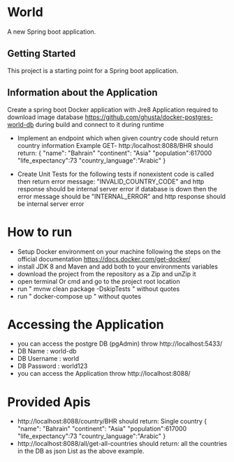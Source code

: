 # World

A new Spring boot application.

## Getting Started

This project is a starting point for a Spring boot application.


## Information about the Application


Create a spring boot Docker application with Jre8
Application required to download image database https://github.com/ghusta/docker-postgres-world-db during build and connect to it during runtime


- Implement an endpoint which when given country code should return country information
Example  GET- http:/localhost:8088/BHR should return:
{
"name": "Bahrain"
"continent": "Asia"
"population":617000
"life_expectancy":73
"country_language":"Arabic"
}

- Create Unit Tests for the following tests
if nonexistent code is called then return error message: "INVALID_COUNTRY_CODE" and http response should be internal server error
if database is down then the error message should be "INTERNAL_ERROR" and http response should be internal server error

# How to run 
- Setup Docker environment on your machine following the steps on the official documentation https://docs.docker.com/get-docker/
- install JDK 8 and Maven and add both to your environments variables
- download the project from the repository as a Zip and unZip it
- open terminal Or cmd and go to the project root location
- run " mvnw clean package -DskipTests " without quotes
- run " docker-compose up " without quotes

# Accessing the Application
- you can access the postgre DB (pgAdmin) throw http://localhost:5433/
- DB Name : world-db
- DB Username : world
- DB Password : world123
- you can access the Application throw http://localhost:8088/

# Provided Apis
- http://localhost:8088/country/BHR should return:
  Single country
  {
  "name": "Bahrain"
  "continent": "Asia"
  "population":617000
  "life_expectancy":73
  "country_language":"Arabic"
  }
- http://localhost:8088/all/get-all-countries should return: all the countries in the DB as json List as the above example.